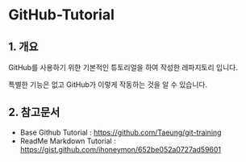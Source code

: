 # GitHub-Tutorial
## 1. 개요
GitHub를 사용하기 위한 기본적인 튜토리얼을 하여 작성한 레파지토리 입니다.

특별한 기능은 없고 GitHub가 이렇게 작동하는 것을 알 수 있습니다.

## 2. 참고문서
* Base Github Tutorial : <https://github.com/Taeung/git-training>
* ReadMe Markdown Tutorial : <https://gist.github.com/ihoneymon/652be052a0727ad59601>
